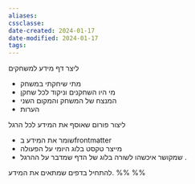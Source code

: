 ```yaml
---
aliases: 
cssclasse: 
date-created: 2024-01-17
date-modified: 2024-01-17
tags: 
---
```

ליצר דף מידע למשחקים
- מתי שיחקתי במשחק
- מי היו השחקנים וניקוד לכל שחקן
- המנצח של המשחק והמקום השני
- הערות

ליצור פורום שאוסף את המידע לכל הרגל 
- שומר את המידע בfrontmatter
- מייצר טקסט בלוג היומי על הפעולה 
- שמקושר איכשהו לשורה בלוג של הדף שמדבר על ההרגל . 

להתחיל בדפים שמתאים את המידע. %%  %%